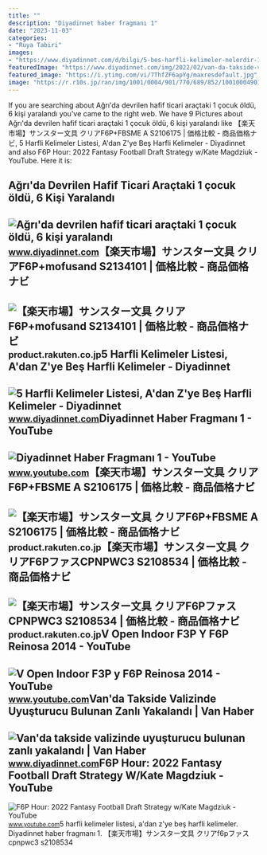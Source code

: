 ```yaml
---
title: ""
description: "Diyadinnet haber fragmanı 1"
date: "2023-11-03"
categories:
- "Ruya Tabiri"
images:
- "https://www.diyadinnet.com/d/bilgi/5-bes-harfli-kelimeler-nelerdir-1076.jpg"
featuredImage: "https://www.diyadinnet.com/img/2022/02/van-da-takside-valizinde-uyusturucu-bulunan-zanli-yakalandi.jpg"
featured_image: "https://i.ytimg.com/vi/7ThfZF6apYg/maxresdefault.jpg"
image: "https://r.r10s.jp/ran/img/1001/0004/901/770/689/852/10010004901770689852_1.jpg"
---
```


If you are searching about Ağrı'da devrilen hafif ticari araçtaki 1 çocuk öldü, 6 kişi yaralandı you've came to the right web. We have 9 Pictures about Ağrı'da devrilen hafif ticari araçtaki 1 çocuk öldü, 6 kişi yaralandı like 【楽天市場】サンスター文具 クリアF6P+FBSME A S2106175 | 価格比較 - 商品価格ナビ, 5 Harfli Kelimeler Listesi, A'dan Z'ye Beş Harfli Kelimeler - Diyadinnet and also F6P Hour: 2022 Fantasy Football Draft Strategy w/Kate Magdziuk - YouTube. Here it is:

Ağrı'da Devrilen Hafif Ticari Araçtaki 1 çocuk öldü, 6 Kişi Yaralandı
---------------------------------------------------------------------

 ![Ağrı'da devrilen hafif ticari araçtaki 1 çocuk öldü, 6 kişi yaralandı](https://www.diyadinnet.com/img/2023/06/agri-da-devrilen-hafif-ticari-aractaki-1-cocuk-oldu-6-kisi-yaralandi.jpg) <small>www.diyadinnet.com</small>【楽天市場】サンスター文具 クリアF6P+mofusand S2134101 | 価格比較 - 商品価格ナビ
------------------------------------------------------

 ![【楽天市場】サンスター文具 クリアF6P+mofusand S2134101 | 価格比較 - 商品価格ナビ](https://r.r10s.jp/ran/img/1001/0004/901/770/689/852/10010004901770689852_1.jpg) <small>product.rakuten.co.jp</small>5 Harfli Kelimeler Listesi, A'dan Z'ye Beş Harfli Kelimeler - Diyadinnet
------------------------------------------------------------------------

 ![5 Harfli Kelimeler Listesi, A'dan Z'ye Beş Harfli Kelimeler - Diyadinnet](https://www.diyadinnet.com/d/bilgi/5-bes-harfli-kelimeler-nelerdir-1076.jpg) <small>www.diyadinnet.com</small>Diyadinnet Haber Fragmanı 1 - YouTube
-------------------------------------

 ![Diyadinnet Haber Fragmanı 1 - YouTube](https://i.ytimg.com/vi/W3vzBsY_kaE/maxresdefault.jpg) <small>www.youtube.com</small>【楽天市場】サンスター文具 クリアF6P+FBSME A S2106175 | 価格比較 - 商品価格ナビ
-----------------------------------------------------

 ![【楽天市場】サンスター文具 クリアF6P+FBSME A S2106175 | 価格比較 - 商品価格ナビ](https://r.r10s.jp/ran/img/1001/0004/901/770/631/004/10010004901770631004_1.jpg) <small>product.rakuten.co.jp</small>【楽天市場】サンスター文具 クリアF6PファスCPNPWC3 S2108534 | 価格比較 - 商品価格ナビ
-------------------------------------------------------

 ![【楽天市場】サンスター文具 クリアF6PファスCPNPWC3 S2108534 | 価格比較 - 商品価格ナビ](https://r.r10s.jp/ran/img/1001/0004/901/770/649/368/10010004901770649368_1.jpg) <small>product.rakuten.co.jp</small>V Open Indoor F3P Y F6P Reinosa 2014 - YouTube
----------------------------------------------

 ![V Open Indoor F3P y F6P Reinosa 2014 - YouTube](https://i.ytimg.com/vi/E_3qTxh9QFc/maxresdefault.jpg) <small>www.youtube.com</small>Van'da Takside Valizinde Uyuşturucu Bulunan Zanlı Yakalandı | Van Haber
-----------------------------------------------------------------------

 ![Van'da takside valizinde uyuşturucu bulunan zanlı yakalandı | Van Haber](https://www.diyadinnet.com/img/2022/02/van-da-takside-valizinde-uyusturucu-bulunan-zanli-yakalandi.jpg) <small>www.diyadinnet.com</small>F6P Hour: 2022 Fantasy Football Draft Strategy W/Kate Magdziuk - YouTube
------------------------------------------------------------------------

 ![F6P Hour: 2022 Fantasy Football Draft Strategy w/Kate Magdziuk - YouTube](https://i.ytimg.com/vi/7ThfZF6apYg/maxresdefault.jpg) <small>www.youtube.com</small>5 harfli kelimeler listesi, a'dan z'ye beş harfli kelimeler. Diyadinnet haber fragmanı 1. 【楽天市場】サンスター文具 クリアf6pファスcpnpwc3 s2108534

